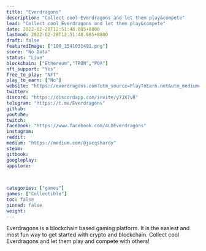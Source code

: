 ```yaml
---
title: "Everdragons"
description: "Collect cool Everdragons and let them play&compete"
lead: "Collect cool Everdragons and let them play&compete"
date: 2022-02-28T12:51:48.085+0800
lastmod: 2022-02-28T12:51:48.085+0800
draft: false
featuredImage: ["100_1541031491.png"]
score: "No Data"
status: "Live"
blockchain: ["Ethereum","TRON","POA"]
nft_support: "Yes"
free_to_play: "NFT"
play_to_earn: ["No"]
website: "https://everdragons.com?utm_source=PlayToEarn.net&utm_medium=organic&utm_campaign=gamepage"
twitter: 
discord: "https://discordapp.com/invite/y7JX7vB"
telegram: "https://t.me/Everdragons"
github: 
youtube: 
twitch: 
facebook: "https://www.facebook.com/4LDEverdragons"
instagram: 
reddit: 
medium: "https://medium.com/@jacqshardy"
steam: 
gitbook: 
googleplay: 
appstore: 

  
    
categories: ["games"]
games: ["Collectible"]
toc: false
pinned: false
weight: 
---
```

Everdragons is a blockchain based gaming platform. It is the easiest and most fun way to get started with crypto and blockchain. Collect cool Everdragons and let them play and compete with others!